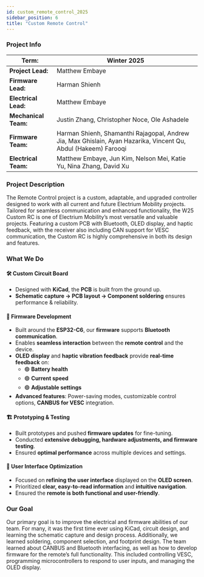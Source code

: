 ```yaml
---
id: custom_remote_control_2025
sidebar_position: 6
title: "Custom Remote Control"
---
```


### Project Info

| **Term:** | Winter 2025 |
| -------------------- | --------------------------------------------------------------------------|
| **Project Lead:**       | Matthew Embaye |
| **Firmware Lead:** | Harman Shienh |
| **Electrical Lead:** | Matthew Embaye |
| **Mechanical Team:** | Justin Zhang, Christopher Noce, Ole Ashadele |
| **Firmware Team:** | Harman Shienh, Shamanthi Rajagopal, Andrew Jia, Max Ghislain, Ayan Hazarika, Vincent Qu, Abdul (Hakeem) Farooqi |
| **Electrical Team:** | Matthew Embaye, Jun Kim, Nelson Mei, Katie Yu, Nina Zhang, David Xu |


### Project Description
The Remote Control project is a custom, adaptable, and upgraded controller designed to work with all current and future Electrium Mobility projects. Tailored for seamless communication and enhanced functionality, the W25 Custom RC is one of Electrium Mobility’s most versatile and valuable projects. Featuring a custom PCB with Bluetooth, OLED display, and haptic feedback, with the receiver also including CAN support for VESC communication, the Custom RC is highly comprehensive in both its design and features. 

###  What We Do

#### 🛠️ Custom Circuit Board
- Designed with **KiCad**, the **PCB** is built from the ground up.  
- **Schematic capture → PCB layout → Component soldering** ensures performance & reliability.  

#### 📡 Firmware Development
- Built around the **ESP32-C6**, our **firmware** supports **Bluetooth communication**.  
- Enables **seamless interaction** between the **remote control** and the device.  
- **OLED display** and **haptic vibration feedback** provide **real-time feedback** on:
  - 🟢 **Battery health**  
  - 🟢 **Current speed**  
  - 🟢 **Adjustable settings**  
- **Advanced features**: Power-saving modes, customizable control options, **CANBUS for VESC** integration.

#### 🏗️ Prototyping & Testing
- Built prototypes and pushed **firmware updates** for fine-tuning.  
- Conducted **extensive debugging, hardware adjustments, and firmware testing**.  
- Ensured **optimal performance** across multiple devices and settings.

#### 🎨 User Interface Optimization
- Focused on **refining the user interface** displayed on the **OLED screen**.  
- Prioritized **clear, easy-to-read information** and **intuitive navigation**.  
- Ensured the **remote is both functional and user-friendly**.



### Our Goal
Our primary goal is to improve the electrical and firmware abilities of our team. For many, it was the first time ever using KiCad, circuit design, and learning the schematic capture and design process. Additionally, we learned soldering, component selection, and footprint design. The team learned about CANBUS and Bluetooth interfacing, as well as how to develop firmware for the remote’s full functionality. This included controlling VESC, programming microcontrollers to respond to user inputs, and managing the OLED display. 
